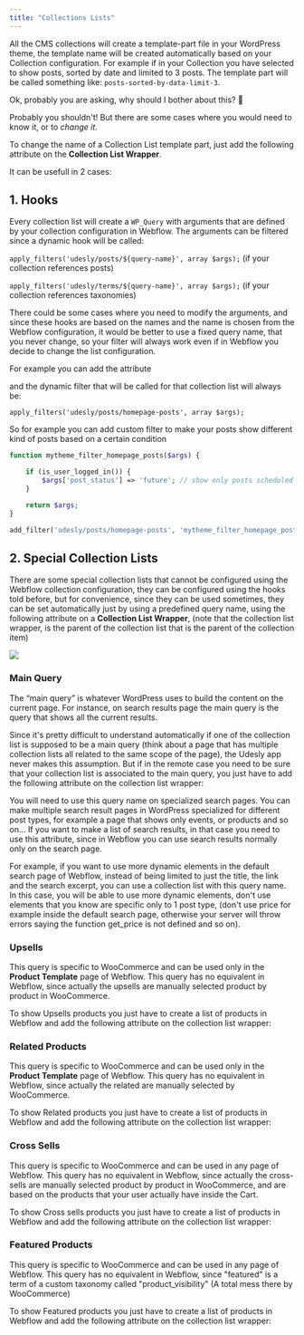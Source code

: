 ```yaml
---
title: "Collections Lists"
---
```


All the CMS collections will create a template-part file in your WordPress theme, the template name will be created automatically based on your Collection configuration. For example if in your Collection you have selected to show posts, sorted by date and limited to 3 posts. The template part will be called something like: ```posts-sorted-by-data-limit-3```.

Ok, probably you are asking, why should I bother about this? 🤔

Probably you shouldn't! But there are some cases where you would need to know it, or to *change it*.

To change the name of a Collection List template part, just add the following attribute on the **Collection List Wrapper**.

<custom-attribute dynamic name="query-name" value="query-slug"></custom-attribute>

It can be usefull in 2 cases:

## 1. Hooks

Every collection list will create a ```WP_Query``` with arguments that are defined by your collection configuration in Webflow. 
The arguments can be filtered since a dynamic hook will be called:

```apply_filters('udesly/posts/${query-name}', array $args);``` (if your collection references posts)


```apply_filters('udesly/terms/${query-name}', array $args);``` (if your collection references taxonomies)


There could be some cases where you need to modify the arguments, and since these hooks are based on the names and the name is chosen from the Webflow configuration, it would be better to use a fixed query name, that you never change, so your filter will always work even if in Webflow you decide to change the list configuration.

For example you can add the attribute

<custom-attribute name="query-name" value="homepage-posts"></custom-attribute>

and the dynamic filter that will be called for that collection list will always be:

```apply_filters('udesly/posts/homepage-posts', array $args);```

So for example you can add custom filter to make your posts show different kind of posts based on a certain condition 

```php
function mytheme_filter_homepage_posts($args) {

    if (is_user_logged_in()) {
        $args['post_status'] => 'future'; // show only posts scheduled for future
    }

    return $args;
}

add_filter('udesly/posts/homepage-posts', 'mytheme_filter_homepage_posts');
```


## 2. Special Collection Lists

There are some special collection lists that cannot be configured using the Webflow collection configuration, they can be configured using the hooks told before, but for convenience, since they can be used sometimes, they can be set automatically just by using a predefined query name, using the following attribute on a **Collection List Wrapper**, (note that the collection list wrapper, is the parent of the collection list that is the parent of the collection item)

![](/images/collection-list-wrapper.png)

<custom-attribute dynamic name="query-name" value="query name"></custom-attribute>

### Main Query

The “main query” is whatever WordPress uses to build the content on the current page. For instance, on search results page the main query is the query that shows all the current results.

Since it's pretty difficult to understand automatically if one of the collection list is supposed to be a main query (think about a page that has multiple collection lists all related to the same scope of the page), the Udesly app never makes this assumption. But if in the remote case you need to be sure that your collection list is associated to the main query, you just have to add the following attribute on the collection list wrapper:

<custom-attribute name="query-name" value="main"></custom-attribute>

You will need to use this query name on specialized search pages. You can make multiple search result pages in WordPress specialized for different post types, for example a page that shows only events, or products and so on... If you want to make a list of search results, in that case you need to use this attribute, since in Webflow you can use search results normally only on the search page. 

For example, if you want to use more dynamic elements in the default search page of Webflow, instead of being limited to just the title, the link and the search excerpt, you can use a collection list with this query name. In this case, you will be able to use more dynamic elements, don't use elements that you know are specific only to 1 post type, (don't use price for example inside the default search page, otherwise your server will throw errors saying the function get_price is not defined and so on).

### Upsells

This query is specific to WooCommerce and can be used only in the **Product Template** page of Webflow. This query has no equivalent in Webflow, since actually the upsells are manually selected product by product in WooCommerce.

To show Upsells products you just have to create a list of products in Webflow and add the following attribute on the collection list wrapper:

<custom-attribute name="query-name" value="upsells"></custom-attribute>

### Related Products

This query is specific to WooCommerce and can be used only in the **Product Template** page of Webflow. This query has no equivalent in Webflow, since actually the related are manually selected by WooCommerce.

To show Related products you just have to create a list of products in Webflow and add the following attribute on the collection list wrapper:

<custom-attribute name="query-name" value="related"></custom-attribute>

### Cross Sells

This query is specific to WooCommerce and can be used in any page of Webflow. This query has no equivalent in Webflow, since actually the cross-sells are manually selected product by product in WooCommerce, and are based on the products that your user actually have inside the Cart.

To show Cross sells products you just have to create a list of products in Webflow and add the following attribute on the collection list wrapper:

<custom-attribute name="query-name" value="cross-sells"></custom-attribute>

### Featured Products


This query is specific to WooCommerce and can be used in any page of Webflow. This query has no equivalent in Webflow, since "featured" is a term of a custom taxonomy called "product_visibility" (A total mess there by WooCommerce)

To show Featured products you just have to create a list of products in Webflow and add the following attribute on the collection list wrapper:

<custom-attribute name="query-name" value="featured-products"></custom-attribute>